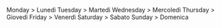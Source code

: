 Monday > Lunedì
Tuesday > Martedì
Wednesday > Mercoledì
Thursday > Giovedì
Friday > Venerdì
Saturday > Sabato
Sunday > Domenica